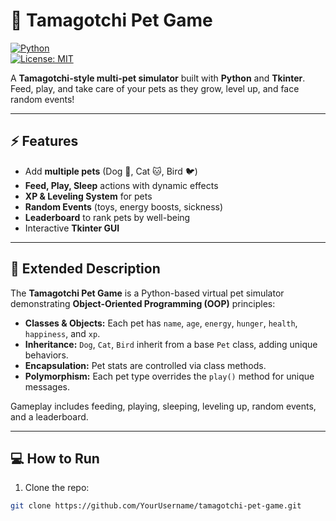 # 🐾 Tamagotchi Pet Game

[![Python](https://img.shields.io/badge/Python-3.7%2B-blue)](https://www.python.org/)  
[![License: MIT](https://img.shields.io/badge/License-MIT-yellow.svg)](https://opensource.org/licenses/MIT)  

A **Tamagotchi-style multi-pet simulator** built with **Python** and **Tkinter**. Feed, play, and take care of your pets as they grow, level up, and face random events!  


---

## ⚡ Features

- Add **multiple pets** (Dog 🐶, Cat 🐱, Bird 🐦)  
- **Feed, Play, Sleep** actions with dynamic effects  
- **XP & Leveling System** for pets  
- **Random Events** (toys, energy boosts, sickness)  
- **Leaderboard** to rank pets by well-being  
- Interactive **Tkinter GUI**  

---

## 🐾 Extended Description

The **Tamagotchi Pet Game** is a Python-based virtual pet simulator demonstrating **Object-Oriented Programming (OOP)** principles:

- **Classes & Objects:** Each pet has `name`, `age`, `energy`, `hunger`, `health`, `happiness`, and `xp`.  
- **Inheritance:** `Dog`, `Cat`, `Bird` inherit from a base `Pet` class, adding unique behaviors.  
- **Encapsulation:** Pet stats are controlled via class methods.  
- **Polymorphism:** Each pet type overrides the `play()` method for unique messages.  

Gameplay includes feeding, playing, sleeping, leveling up, random events, and a leaderboard.  

---

## 💻 How to Run

1. Clone the repo:

```bash
git clone https://github.com/YourUsername/tamagotchi-pet-game.git
